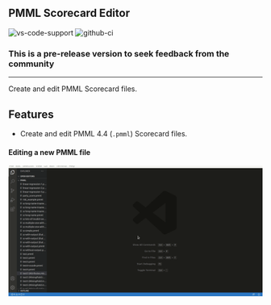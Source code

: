 ## PMML Scorecard Editor

![vs-code-support](https://img.shields.io/badge/Visual%20Studio%20Code-1.67.0+-blue.svg)
![github-ci](https://github.com/kiegroup/kie-tools/actions/workflows/ci_build.yml/badge.svg)

### **This is a pre-release version to seek feedback from the community**

---

Create and edit PMML Scorecard files.

## Features

- Create and edit PMML 4.4 (`.pmml`) Scorecard files.

#### Editing a new PMML file

![alt](./gifs/pmml.gif?raw=true)
